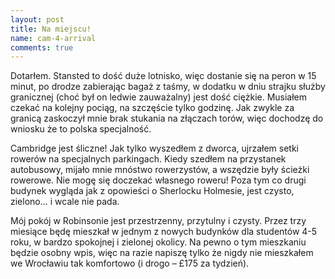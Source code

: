 ```yaml
---
layout: post
title: Na miejscu!
name: cam-4-arrival
comments: true
---
```


Dotarłem. Stansted to dość duże lotnisko, więc dostanie się na peron w 15 minut, po drodze zabierając bagaż z taśmy, w dodatku w dniu strajku służby granicznej (choć był on ledwie zauważalny) jest dość ciężkie. Musiałem czekać na kolejny pociąg, na szczęście tylko godzinę. Jak zwykle za granicą zaskoczył mnie brak stukania na złączach torów, więc dochodzę do wniosku że to polska specjalność.

Cambridge jest śliczne! Jak tylko wyszedłem z dworca, ujrzałem setki rowerów na specjalnych parkingach. Kiedy szedłem na przystanek autobusowy, mijało mnie mnóstwo rowerzystów, a wszędzie były ścieżki rowerowe. Nie mogę się doczekać własnego roweru! Poza tym co drugi budynek wygląda jak z opowieści o Sherlocku Holmesie, jest czysto, zielono... i wcale nie pada.

Mój pokój w Robinsonie jest przestrzenny, przytulny i czysty. Przez trzy miesiące będę mieszkał w jednym z nowych budynków dla studentów 4-5 roku, w bardzo spokojnej i zielonej okolicy. Na pewno o tym mieszkaniu będzie osobny wpis, więc na razie napiszę tylko że nigdy nie mieszkałem we Wrocławiu tak komfortowo (i drogo – £175 za tydzień).